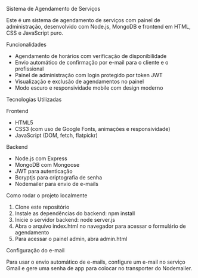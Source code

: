 Sistema de Agendamento de Serviços

Este é um sistema de agendamento de serviços com painel de administração, desenvolvido com Node.js, MongoDB e frontend em HTML, CSS e JavaScript puro.

Funcionalidades

- Agendamento de horários com verificação de disponibilidade
- Envio automático de confirmação por e-mail para o cliente e o profissional
- Painel de administração com login protegido por token JWT
- Visualização e exclusão de agendamentos no painel
- Modo escuro e responsividade mobile com design moderno

Tecnologias Utilizadas

Frontend

- HTML5
- CSS3 (com uso de Google Fonts, animações e responsividade)
- JavaScript (DOM, fetch, flatpickr)

Backend

- Node.js com Express
- MongoDB com Mongoose
- JWT para autenticação
- Bcryptjs para criptografia de senha
- Nodemailer para envio de e-mails

Como rodar o projeto localmente

1. Clone este repositório
2. Instale as dependências do backend: npm install
3. Inicie o servidor backend: node server.js
4. Abra o arquivo index.html no navegador para acessar o formulário de agendamento
5. Para acessar o painel admin, abra admin.html

Configuração do e-mail

Para usar o envio automático de e-mails, configure um e-mail no serviço Gmail e gere uma senha de app para colocar no transporter do Nodemailer.





